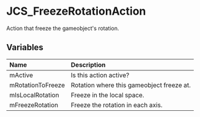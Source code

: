 # JCS_FreezeRotationAction

Action that freeze the gameobject's rotation.

## Variables

| Name              | Description                               |
|:------------------|:------------------------------------------|
| mActive           | Is this action active?                    |
| mRotationToFreeze | Rotation where this gameobject freeze at. |
| mIsLocalRotation  | Freeze in the local space.                |
| mFreezeRotation   | Freeze the rotation in each axis.         |
